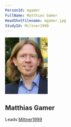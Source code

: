 ```yaml
---
PersonId: mgamer
FullName: Matthias Gamer
HeadShotFilename: mgamer.jpg
StudyId: Miltner1999
---
```


![headshot of researcher](/assets/images/headshots/mgamer.jpg "Matthias Gamer")

## Matthias Gamer

Leads [Miltner1999](/replications/Miltner1999)